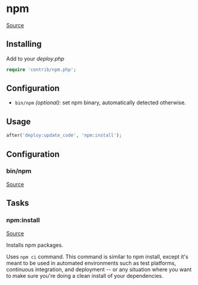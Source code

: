 <!-- DO NOT EDIT THIS FILE! -->
<!-- Instead edit contrib/npm.php -->
<!-- Then run bin/docgen -->

# npm

[Source](/contrib/npm.php)



## Installing

Add to your _deploy.php_

```php
require 'contrib/npm.php';
```

## Configuration

- `bin/npm` *(optional)*: set npm binary, automatically detected otherwise.

## Usage

```php
after('deploy:update_code', 'npm:install');
```



## Configuration
### bin/npm
[Source](https://github.com/deployphp/deployer/blob/master/contrib/npm.php#L24)






## Tasks

### npm:install
[Source](https://github.com/deployphp/deployer/blob/master/contrib/npm.php#L34)

Installs npm packages.

Uses `npm ci` command. This command is similar to npm install,
except it's meant to be used in automated environments such as
test platforms, continuous integration, and deployment -- or
any situation where you want to make sure you're doing a clean
install of your dependencies.



